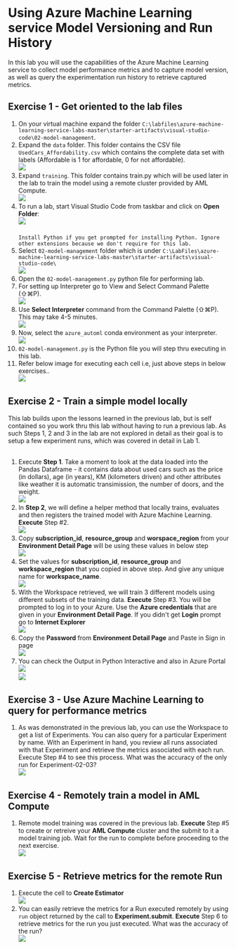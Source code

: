 # Using Azure Machine Learning service Model Versioning and Run History

In this lab you will use the capabilities of the Azure Machine Learning service to collect model performance metrics and to capture model version, as well as query the experimentation run history to retrieve captured metrics. 

## Exercise 1 - Get oriented to the lab files
1. On your virtual machine expand the folder `C:\labfiles\azure-machine-learning-service-labs-master\starter-artifacts\visual-studio-code\02-model-management`.<br/>
2. Expand the `data` folder. This folder contains the CSV file `UsedCars_Affordability.csv` which contains the complete data set with labels (Affordable is 1 for affordable, 0 for not affordable).<br/>
<img src="images/data1.jpg"/><br/>
3. Expand `training`. This folder contains train.py which will be used later in the lab to train the model using a remote cluster provided by AML Compute.<br/>
<img src="images/train.jpg"/><br/>
4. To run a lab, start Visual Studio Code from taskbar and click on **Open Folder**:<br/>
<img src="images/code.jpg"/><br/><br/>
``
Install Python if you get prompted for installing Python. Ignore other extensions because we don't require for this lab.
``<br/>
5. Select `02-model-management` folder which is under `C:\LabFiles\azure-machine-learning-service-labs-master\starter-artifacts\visual-studio-code\`<br/>
<img src="images/model02.jpg"/><br/>
6. Open the `02-model-management.py` python file for performing lab.<br/>
7. For setting up Interpreter go to View and Select Command Palette (⇧⌘P).<br/>
<img src="images/lab2.jpg"/><br/>
8. Use **Select Interpreter** command from the Command Palette (⇧⌘P). This may take 4-5 minutes.<br/>
<img src="images/select.jpg"/><br/>
9. Now, select the `azure_automl` conda environment as your interpreter.<br/>
<img src="images/python.jpg"/><br/>
10. `02-model-management.py` is the Python file you will step thru executing in this lab.<br/>
11. Refer below image for executing each cell i.e, just above steps in below exercises..<br/>
<img src="images/lab02.jpg"/><br/>

## Exercise 2 - Train a simple model locally
This lab builds upon the lessons learned in the previous lab, but is self contained so you work thru this lab without having to run a previous lab. As such Steps 1, 2 and 3 in the lab are not explored in detail as their goal is to setup a few experiment runs, which was covered in detail in Lab 1.<br/><br/>
1. Execute **Step 1**. Take a moment to look at the data loaded into the Pandas Dataframe - it contains data about used cars such as the price (in dollars), age (in years), KM (kilometers driven) and other attributes like weather it is automatic transimission, the number of doors, and the weight.<br/>
<img src="images/lab4.jpg"/><br/>
2. In **Step 2**, we will define a helper method that locally trains, evaluates and then registers the trained model with Azure Machine Learning. **Execute** Step #2.<br/>
<img src="images/lab42.jpg"/><br/>
3. Copy **subscription_id**, **resource_group** and **worspace_region** from your **Environment Detail Page** will be using these values in below step<br/>
<img src="images/env.jpg"/><br/>
4. Set the values for **subscription_id**, **resource_group** and **workspace_region** that you copied in above step. And give any unique name for **workspace_name**.<br/>
<img src="images/mod.jpg"/><br/>
5. With the Workspace retrieved, we will train 3 different models using different subsets of the training data. **Execute** Step #3. You will be prompted to log in to your Azure. Use the **Azure credentials** that are given in your **Environment Detail Page**. If you didn't get **Login** prompt go to **Internet Explorer**<br/>
<img src="images/sign.jpg"/><br/>
6. Copy the **Password** from **Environment Detail Page** and Paste in Sign in page<br/>
<img src="images/pass.jpg"/><br/>
7. You can check the Output in Python Interactive and also in Azure Portal<br/>
<img src="images/lab43.jpg"/><br/>
<img src="images/azure.jpg"/><br/>

## Exercise 3 - Use Azure Machine Learning to query for performance metrics

1. As was demonstrated in the previous lab, you can use the Workspace to get a list of Experiments. You can also query for a particular Experiment by name. With an Experiment in hand, you review all runs associated with that Experiment and retrieve the metrics associated with each run. Execute Step #4 to see this process. What was the accuracy of the only run for Experiment-02-03?<br/>
<img src="images/lab44.jpg"/><br/>
   
## Exercise 4 - Remotely train a model in AML Compute

1. Remote model training was covered in the previous lab. **Execute** Step #5 to create or retreive your **AML Compute** cluster and the submit to it a model training job. Wait for the run to complete before proceeding to the next exercise.<br/>
<img src="images/lab45.jpg"/><br/>
   
## Exercise 5 - Retrieve metrics for the remote Run

1. Execute the cell to **Create Estimator**<br/>
<img src="images/lab46.jpg"/><br/>
2. You can easily retrieve the metrics for a Run executed remotely by using `run` object returned by the call to **Experiment.submit**. **Execute** Step 6 to retrieve metrics for the run you just executed. What was the accuracy of the run?<br/>
<img src="images/model.jpg"/><br/>
